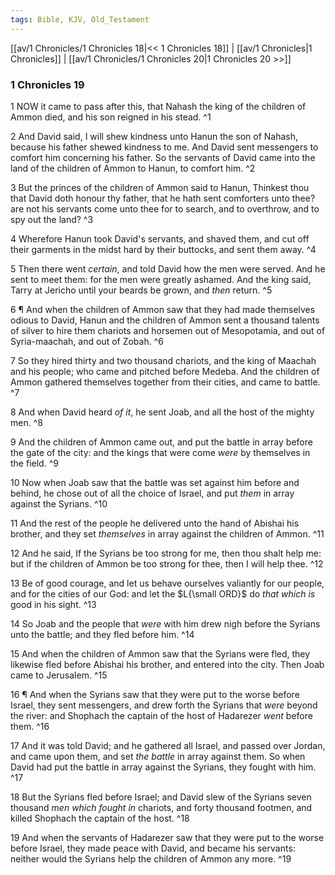 ```yaml
---
tags: Bible, KJV, Old_Testament
---
```


[[av/1 Chronicles/1 Chronicles 18|<< 1 Chronicles 18]] | [[av/1 Chronicles|1 Chronicles]] | [[av/1 Chronicles/1 Chronicles 20|1 Chronicles 20 >>]]

### 1 Chronicles 19

1 NOW it came to pass after this, that Nahash the king of the children of Ammon died, and his son reigned in his stead. ^1

2 And David said, I will shew kindness unto Hanun the son of Nahash, because his father shewed kindness to me. And David sent messengers to comfort him concerning his father. So the servants of David came into the land of the children of Ammon to Hanun, to comfort him. ^2

3 But the princes of the children of Ammon said to Hanun, Thinkest thou that David doth honour thy father, that he hath sent comforters unto thee? are not his servants come unto thee for to search, and to overthrow, and to spy out the land? ^3

4 Wherefore Hanun took David's servants, and shaved them, and cut off their garments in the midst hard by their buttocks, and sent them away. ^4

5 Then there went _certain_, and told David how the men were served. And he sent to meet them: for the men were greatly ashamed. And the king said, Tarry at Jericho until your beards be grown, and _then_ return. ^5

6 ¶ And when the children of Ammon saw that they had made themselves odious to David, Hanun and the children of Ammon sent a thousand talents of silver to hire them chariots and horsemen out of Mesopotamia, and out of Syria-maachah, and out of Zobah. ^6

7 So they hired thirty and two thousand chariots, and the king of Maachah and his people; who came and pitched before Medeba. And the children of Ammon gathered themselves together from their cities, and came to battle. ^7

8 And when David heard _of_ _it_, he sent Joab, and all the host of the mighty men. ^8

9 And the children of Ammon came out, and put the battle in array before the gate of the city: and the kings that were come _were_ by themselves in the field. ^9

10 Now when Joab saw that the battle was set against him before and behind, he chose out of all the choice of Israel, and put _them_ in array against the Syrians. ^10

11 And the rest of the people he delivered unto the hand of Abishai his brother, and they set _themselves_ in array against the children of Ammon. ^11

12 And he said, If the Syrians be too strong for me, then thou shalt help me: but if the children of Ammon be too strong for thee, then I will help thee. ^12

13 Be of good courage, and let us behave ourselves valiantly for our people, and for the cities of our God: and let the $L{\small ORD}$ do _that_ _which_ _is_ good in his sight. ^13

14 So Joab and the people that _were_ with him drew nigh before the Syrians unto the battle; and they fled before him. ^14

15 And when the children of Ammon saw that the Syrians were fled, they likewise fled before Abishai his brother, and entered into the city. Then Joab came to Jerusalem. ^15

16 ¶ And when the Syrians saw that they were put to the worse before Israel, they sent messengers, and drew forth the Syrians that _were_ beyond the river: and Shophach the captain of the host of Hadarezer _went_ before them. ^16

17 And it was told David; and he gathered all Israel, and passed over Jordan, and came upon them, and set _the_ _battle_ in array against them. So when David had put the battle in array against the Syrians, they fought with him. ^17

18 But the Syrians fled before Israel; and David slew of the Syrians seven thousand _men_ _which_ _fought_ _in_ chariots, and forty thousand footmen, and killed Shophach the captain of the host. ^18

19 And when the servants of Hadarezer saw that they were put to the worse before Israel, they made peace with David, and became his servants: neither would the Syrians help the children of Ammon any more. ^19
